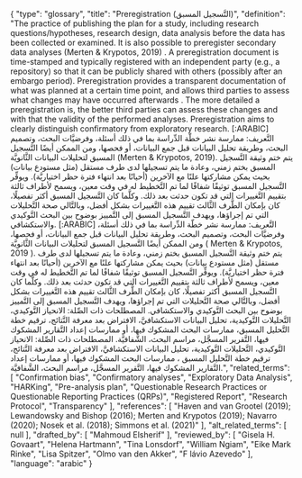 {
    "type": "glossary",
    "title": "Preregistration (التَّسجيل المسبق)",
    "definition": "The practice of publishing the plan for a study, including research questions/hypotheses, research design, data analysis before the data has been collected or examined. It is also possible to preregister secondary data analyses (Merten & Krypotos, 2019) . A preregistration document is time-stamped and typically registered with an independent party (e.g., a repository) so that it can be publicly shared with others (possibly after an embargo period). Preregistration provides a transparent documentation of what was planned at a certain time point, and allows third parties to assess what changes may have occurred afterwards . The more detailed a preregistration is, the better third parties can assess these changes and with that the validity of the performed analyses. Preregistration aims to clearly distinguish confirmatory from exploratory research. [:ARABIC] التَّعريف: ممارسة نشر خطّة الدِّراسة بما في ذلك أسئلة، وفرضيَّات البحث، وتصميم البحث، وطريقة تحليل البيانات قبل جمع البيانات، أو فحصها، ومن الممكن أيضًا التَّسجيل المسبق لتحليلات البيانات الثَّانويَّة (Merten & Krypotos, 2019). يتم ختم وثيقة التَّسجيل المسبق بختم زمني، وعادة ما يتم تسجيلها لدى طرف مستقل (مثل مستودع بيانات) بحيث يمكن مشاركتها علنًا مع الآخرين (أحيانًا بعد انتهاء فترة حظر اختياريَّة). ويوفِّر التَّسجيل المسبق توثيقًا شفافًا لما تم التَّخطيط له في وقت معين، ويسمح لأطراف ثالثة بتقييم التَّغييرات التي قد تكون حدثت بعد ذلك. وكلَّما كان التَّسجيل المسبق أكثر تفصيلًا، كان بإمكان الطَّرف الثَّالث تقييم هذه التَّغييرات بشكل أفضل، وبالتَّالي صحة التَّحليلات التي تم إجراؤها، ويهدف التَّسجيل المسبق إلى التَّمييز بوضوح بين البحث التَّوكيدي والاستكشافي. [:ARABIC] التَّعريف: ممارسة نشر خطّة الدِّراسة بما في ذلك أسئلة، وفرضيَّات البحث، وتصميم البحث، وطريقة تحليل البيانات قبل جمع البيانات، أو فحصها، ومن الممكن أيضًا التَّسجيل المسبق لتحليلات البيانات الثَّانويَّة ( Merten & Krypotos, 2019 ). يتم ختم وثيقة التَّسجيل المسبق بختم زمني، وعادة ما يتم تسجيلها لدى طرف مستقل (مثل مستودع بيانات) بحيث يمكن مشاركتها علنًا مع الآخرين (أحيانًا بعد انتهاء فترة حظر اختياريَّة). ويوفِّر التَّسجيل المسبق توثيقًا شفافًا لما تم التَّخطيط له في وقت معين، ويسمح لأطراف ثالثة بتقييم التَّغييرات التي قد تكون حدثت بعد ذلك. وكلَّما كان التَّسجيل المسبق أكثر تفصيلًا، كان بإمكان الطَّرف الثَّالث تقييم هذه التَّغييرات بشكل أفضل، وبالتَّالي صحة التَّحليلات التي تم إجراؤها، ويهدف التَّسجيل المسبق إلى التَّمييز بوضوح بين البحث التَّوكيدي والاستكشافي. المصطلحات ذات الصِّلة: الانحياز التَّوكيدي، التَّحليلات التَّوكيدية، تحليل البيانات الاستكشافيَّ، الافتراض بعد معرفة النَّتائج، ترقيم خطة التَّحليل المسبق، ممارسات البحث المشكوك فيها، أو ممارسات إعداد التَّقارير المشكوك فيها، التَّقرير المسجَّل، مراسم البحث، الشَّفافيَّة. المصطلحات ذات الصِّلة: الانحياز التَّوكيدي، التَّحليلات التَّوكيدية، تحليل البيانات الاستكشافيَّ، الافتراض بعد معرفة النَّتائج، ترقيم خطة التَّحليل المسبق ، ممارسات البحث المشكوك فيها، أو ممارسات إعداد التَّقارير المشكوك فيها، التَّقرير المسجَّل، مراسم البحث، الشَّفافيَّة.",
    "related_terms": [
        "Confirmation bias",
        "Confirmatory analyses",
        "Exploratory Data Analysis",
        "HARKing",
        "Pre-analysis plan",
        "Questionable Research Practices or Questionable Reporting Practices (QRPs)",
        "Registered Report",
        "Research Protocol",
        "Transparency"
    ],
    "references": [
        "Haven and van Grootel (2019); Lewandowsky and Bishop (2016); Merten and Krypotos (2019); Navarro (2020); Nosek et al. (2018); Simmons et al. (2021)"
    ],
    "alt_related_terms": [
        null
    ],
    "drafted_by": [
        "Mahmoud Elsherif"
    ],
    "reviewed_by": [
        "Gisela H. Govaart",
        "Helena Hartmann",
        "Tina Lonsdorf",
        "William Ngiam",
        "Eike Mark Rinke",
        "Lisa Spitzer",
        "Olmo van den Akker",
        "F lávio Azevedo"
    ],
    "language": "arabic"
}